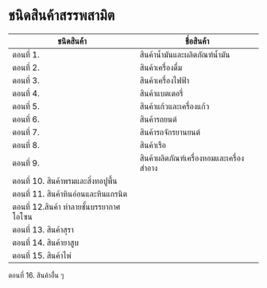 ชนิดสินค้าสรรพสามิต
==

| ชนิดสินค้า | ชื่อสินค้า |
|--|--|
|ตอนที่ 1. |สินค้าน้ำมันและผลิตภัณฑ์น้ำมัน|
|ตอนที่ 2.| สินค้าเครื่องดื่ม|
|ตอนที่ 3.| สินค้าเครื่องไฟฟ้า|
|ตอนที่ 4. |สินค้าแบตเตอรี่|
|ตอนที่ 5.| สินค้าแก้วและเครื่องแก้ว|
|ตอนที่ 6. |สินค้ารถยนต์|
|ตอนที่ 7. |สินค้ารถจักรยานยนต์|
|ตอนที่ 8.| สินค้าเรือ|
|ตอนที่ 9.| สินค้าผลิตภัณฑ์เครื่องหอมและเครื่องสำอาง|
|ตอนที่ 10. สินค้าพรมและสิ่งทอปูพื้น
|ตอนที่ 11. สินค้าหินอ่อนและหินแกรนิต
|ตอนที่ 12.สินค้า ทำลายชั้นบรรยากาศโอโซน
|ตอนที่ 13. สินค้าสุรา
|ตอนที่ 14. สินค้ายาสูบ
|ตอนที่ 15. สินค้าไพ่
ตอนที่ 16. สินค้าอื่่น ๆ
<!--stackedit_data:
eyJoaXN0b3J5IjpbNTM3MTIwNjc4XX0=
-->